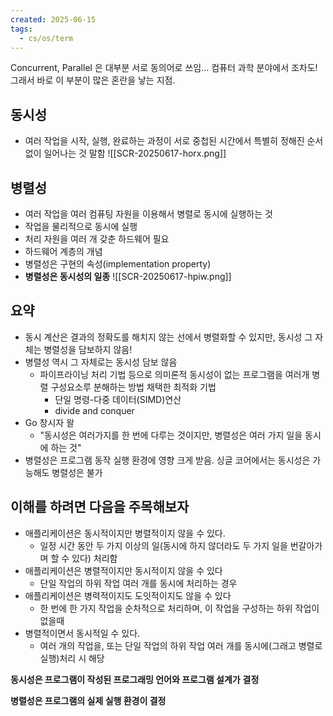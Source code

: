 ```yaml
---
created: 2025-06-15
tags:
  - cs/os/term
---
```

Concurrent, Parallel 은 대부분 서로 동의어로 쓰임... 컴퓨터 과학 분야에서 조차도! 그래서 바로 이 부분이 많은 혼란을 낳는 지점.

## 동시성
- 여러 작업을 시작, 실행, 완료하는 과정이 서로 중첩된 시간에서 특별히 정해진 순서 없이 일어나는 것 말함
![[SCR-20250617-horx.png]]
## 병렬성
- 여러 작업을 여러 컴퓨팅 자원을 이용해서 병렬로 동시에 실행하는 것
- 작업을 물리적으로 동시에 실행
- 처리 자원을 여러 개 갖춘 하드웨어 필요
- 하드웨어 계층의 개념
- 병렬성은 구현의 속성(implementation property)
- **병렬성은 동시성의 일종**
![[SCR-20250617-hpiw.png]]
## 요약
- 동시 계산은 결과의 정확도를 해치지 않는 선에서 병렬화할 수 있지만, 동시성 그 자체는 병렬성을 담보하지 않음!
- 병렬성 역시 그 자체로는 동시성 담보 않음
	- 파이프라이닝 처리 기법 등으로 의미론적 동시성이 없는 프로그램을 여러개 병렬 구성요소루 분해하는 방법 채택한 최적화 기법
		- 단일 명령-다중 데이터(SIMD)연산
		- divide and conquer
- Go 창시자 왈
	- "동시성은 여러가지를 한 번에 다루는 것이지만, 병렬성은 여러 가지 일을 동시에 하는 것"
- 병렬성은 프로그램 동작 실행 환경에 영향 크게 받음. 싱글 코어에서는 동시성은 가능해도 병렬성은 불가
## 이해를 하려면 다음을 주목해보자
- 애플리케이션은 동시적이지만 병렬적이지 않을 수 있다. 
	- 일정 시간 동안 두 가지 이상의 일(동시에 하지 않더라도 두 가지 일을 번갈아가며 할 수 있다) 처리함
- 애플리케이션은 병렬적이지만 동시적이지 않을 수 있다
	- 단일 작업의 하위 작업 여러 개를 동시에 처리하는 경우
- 애플리케이션은 병력적이지도 도잇적이지도 않을 수 있다
	- 한 번에 한 가지 작업을 순차적으로 처리하며, 이 작업을 구성하는 하위 작업이 없을때
- 병렬적이면서 동시적일 수 있다.
	- 여러 개의 작업을, 또는 단일 작업의 하위 작업 여러 개를 동시에(그래고 병렬로 실행)처리 시 해당

**동시성은 프로그램이 작성된 프로그래밍 언어와 프로그램 설계가** **결정**

**병렬성은 프로그램의 실제 실행 환경이 결정**
